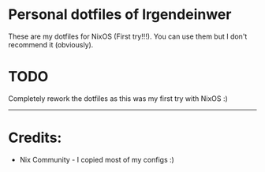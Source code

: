 # Personal dotfiles of Irgendeinwer

These are my dotfiles for NixOS (First try!!!). You can use them but I don't recommend it (obviously).

# TODO

Completely rework the dotfiles as this was my first try with NixOS :)

---
# Credits:

 - Nix Community - I copied most of my configs :)
